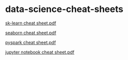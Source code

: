 # data-science-cheat-sheets


[sk-learn cheat sheet.pdf](https://github.com/juberrahman/data-science-cheat-sheets/files/4454233/sk-learn.cheat.sheet.pdf)


[seaborn cheat sheet.pdf](https://github.com/juberrahman/data-science-cheat-sheets/files/4454326/seaborn.cheat.sheet.pdf)

[pyspark cheat sheet.pdf](https://github.com/juberrahman/data-science-cheat-sheets/files/4454327/pyspark.cheat.sheet.pdf)


[jupyter notebook cheat sheet.pdf](https://github.com/juberrahman/data-science-cheat-sheets/files/4454329/jupyter.notebook.cheat.sheet.pdf)




